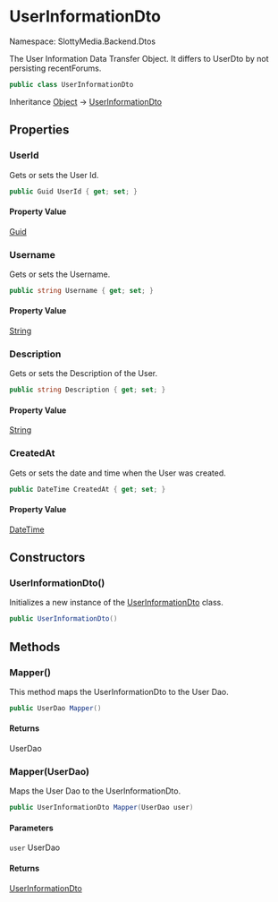 # UserInformationDto

Namespace: SlottyMedia.Backend.Dtos

The User Information Data Transfer Object. It differs to UserDto by not persisting recentForums.

```csharp
public class UserInformationDto
```

Inheritance [Object](https://docs.microsoft.com/en-us/dotnet/api/system.object) → [UserInformationDto](./slottymedia.backend.dtos.userinformationdto.md)

## Properties

### **UserId**

Gets or sets the User Id.

```csharp
public Guid UserId { get; set; }
```

#### Property Value

[Guid](https://docs.microsoft.com/en-us/dotnet/api/system.guid)<br>

### **Username**

Gets or sets the Username.

```csharp
public string Username { get; set; }
```

#### Property Value

[String](https://docs.microsoft.com/en-us/dotnet/api/system.string)<br>

### **Description**

Gets or sets the Description of the User.

```csharp
public string Description { get; set; }
```

#### Property Value

[String](https://docs.microsoft.com/en-us/dotnet/api/system.string)<br>

### **CreatedAt**

Gets or sets the date and time when the User was created.

```csharp
public DateTime CreatedAt { get; set; }
```

#### Property Value

[DateTime](https://docs.microsoft.com/en-us/dotnet/api/system.datetime)<br>

## Constructors

### **UserInformationDto()**

Initializes a new instance of the [UserInformationDto](./slottymedia.backend.dtos.userinformationdto.md) class.

```csharp
public UserInformationDto()
```

## Methods

### **Mapper()**

This method maps the UserInformationDto to the User Dao.

```csharp
public UserDao Mapper()
```

#### Returns

UserDao<br>

### **Mapper(UserDao)**

Maps the User Dao to the UserInformationDto.

```csharp
public UserInformationDto Mapper(UserDao user)
```

#### Parameters

`user` UserDao<br>

#### Returns

[UserInformationDto](./slottymedia.backend.dtos.userinformationdto.md)<br>
